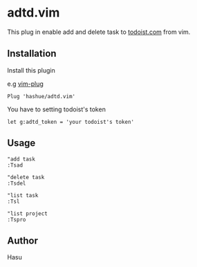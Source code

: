 # adtd.vim
This plug in enable add and delete task to [todoist.com](https://todoist.com/) from vim.

## Installation
Install this plugin

e.g [vim-plug](https://github.com/junegunn/vim-plug)

```
Plug 'hashue/adtd.vim'
```
You have to setting todoist's token
```
let g:adtd_token = 'your todoist's token'
```

## Usage
```
"add task
:Tsad

"delete task
:Tsdel

"list task
:Tsl

"list project
:Tspro
```

## Author
Hasu



